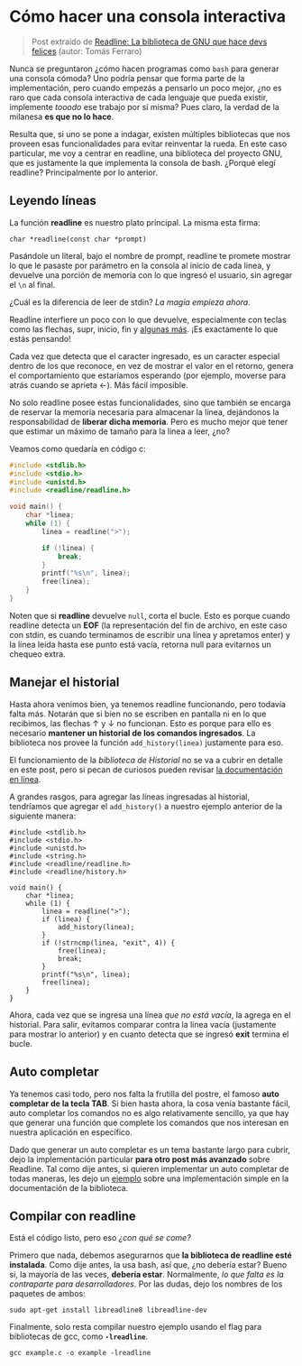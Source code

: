 # Cómo hacer una consola interactiva

<PDF/>

> Post extraído de
> [Readline: La biblioteca de GNU que hace devs felices](https://faq.utnso.com.ar/guia-consola-interactiva)
> (autor: Tomás Ferraro)

Nunca se preguntaron ¿cómo hacen programas como `bash` para generar una consola
cómoda? Uno podría pensar que forma parte de la implementación, pero cuando
empezás a pensarlo un poco mejor, ¿no es raro que cada consola interactiva de
cada lenguaje que pueda existir, implemente _tooodo_ ese trabajo por sí misma?
Pues claro, la verdad de la milanesa **es que no lo hace**.

Resulta que, si uno se pone a indagar, existen múltiples bibliotecas que nos
proveen esas funcionalidades para evitar reinventar la rueda. En este caso
particular, me voy a centrar en readline, una biblioteca del proyecto GNU, que
es justamente la que implementa la consola de bash. ¿Porqué elegí readline?
Principalmente por lo anterior.

## Leyendo líneas

La función **readline** es nuestro plato principal. La misma esta firma:

```c:no-line-numbers
char *readline(const char *prompt)
```

Pasándole un literal, bajo el nombre de prompt, readline te promete mostrar lo
que le pasaste por parámetro en la consola al inicio de cada linea, y devuelve
una porción de memoria con lo que ingresó el usuario, sin agregar el `\n` al
final.

¿Cuál es la diferencia de leer de stdin? _La magia empieza ahora_.

Readline interfiere un poco con lo que devuelve, especialmente con teclas como
las flechas, supr, inicio, fin y
[algunas más](https://tiswww.case.edu/php/chet/readline/readline.html#SEC3). ¡Es
exactamente lo que estás pensando!

Cada vez que detecta que el caracter ingresado, es un caracter especial dentro
de los que reconoce, en vez de mostrar el valor en el retorno, genera el
comportamiento que estaríamos esperando (por ejemplo, moverse para atrás cuando
se aprieta ←). Más fácil imposible.

No solo readline posee estas funcionalidades, sino que también se encarga de
reservar la memoria necesaria para almacenar la línea, dejándonos la
responsabilidad de **liberar dicha memoria**. Pero es mucho mejor que tener que
estimar un máximo de tamaño para la linea a leer, ¿no?

Veamos como quedaría en código c:

```c
#include <stdlib.h>
#include <stdio.h>
#include <unistd.h>
#include <readline/readline.h>

void main() {
    char *linea;
    while (1) {
        linea = readline(">");

        if (!linea) {
            break;
        }
        printf("%s\n", linea);
        free(linea);
    }
}
```

Noten que si **readline** devuelve `null`, corta el bucle. Esto es porque cuando
readline detecta un **EOF** (la representación del fin de archivo, en este caso
con stdin, es cuando terminamos de escribir una línea y apretamos enter) y la
línea leída hasta ese punto está vacía, retorna null para evitarnos un chequeo
extra.

## Manejar el historial

Hasta ahora venimos bien, ya tenemos readline funcionando, pero todavía falta
más. Notarán que si bien no se escriben en pantalla ni en lo que recibimos, las
flechas ↑ y ↓ no funcionan. Esto es porque para ello es necesario **mantener un
historial de los comandos ingresados**. La biblioteca nos provee la función
`add_history(linea)` justamente para eso.

El funcionamiento de la _biblioteca de Historial_ no se va a cubrir en detalle
en este post, pero si pecan de curiosos pueden revisar
[la documentación en línea](https://cnswww.cns.cwru.edu/php/chet/readline/history.html).

A grandes rasgos, para agregar las líneas ingresadas al historial, tendríamos
que agregar el `add_history()` a nuestro ejemplo anterior de la siguiente
manera:

```c{6,12-18}
#include <stdlib.h>
#include <stdio.h>
#include <unistd.h>
#include <string.h>
#include <readline/readline.h>
#include <readline/history.h>

void main() {
    char *linea;
    while (1) {
        linea = readline(">");
        if (linea) {
            add_history(linea);
        }
        if (!strncmp(linea, "exit", 4)) {
            free(linea);
            break;
        }
        printf("%s\n", linea);
        free(linea);
    }
}
```

Ahora, cada vez que se ingresa una línea _que no está vacía_, la agrega en el
historial. Para salir, evitamos comparar contra la línea vacía (justamente para
mostrar lo anterior) y en cuanto detecta que se ingresó **exit** termina el
bucle.

## Auto completar

Ya tenemos casi todo, pero nos falta la frutilla del postre, el famoso **auto
completar de la tecla TAB**. Si bien hasta ahora, la cosa venía bastante fácil,
auto completar los comandos no es algo relativamente sencillo, ya que hay que
generar una función que complete los comandos que nos interesan en nuestra
aplicación en específico.

Dado que generar un auto completar es un tema bastante largo para cubrir, dejo
la implementación particular **para otro post más avanzado** sobre Readline. Tal
como dije antes, si quieren implementar un auto completar de todas maneras, les
dejo un [ejemplo](http://web.mit.edu/gnu/doc/html/rlman_2.html#SEC40) sobre una
implementación simple en la documentación de la biblioteca.

## Compilar con readline

Está el código listo, pero eso _¿con qué se come?_

Primero que nada, debemos asegurarnos que **la biblioteca de readline esté
instalada**. Como dije antes, la usa bash, así que, ¿no debería estar? Bueno si,
la mayoría de las veces, **debería estar**. Normalmente, _lo que falta es la
contraparte para desarrolladores_. Por las dudas, dejo los nombres de los
paquetes de ambos:

```bash:no-line-numbers
sudo apt-get install libreadline8 libreadline-dev
```

Finalmente, solo resta compilar nuestro ejemplo usando el flag para bibliotecas
de gcc, como **`-lreadline`**.

```bash:no-line-numbers
gcc example.c -o example -lreadline
```
